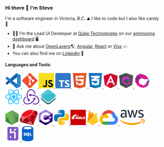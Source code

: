 ### Hi there 👋 I'm Steve

I'm a software engineer in Victoria, B.C. ⛰ I like to code but I also like candy 🍬

- 👨‍💻 I’m the Lead UI Developer at [Qube Technologies](https://www.qubeiot.com) on our [emmisions dashboard](https://youtu.be/ZMrm_jjsc_k) 🖥️. 
- 💬 Ask me about [OpenLayers](https://github.com/openlayers/openlayers)🌎, [Angular](https://github.com/angular/angular), [React](https://github.com/facebook/react) or [Visx](https://github.com/airbnb/visx) 📈.
- You can also find me on [LinkedIn](https://www.linkedin.com/in/sdrpengmeng/) 💼

#### Languages and Tools:
<p>
  <a href="https://code.visualstudio.com/">
    <img src="https://github.com/quicklikerabbit/quicklikerabbit/blob/master/vscode.png" alt="VS Code" height="50"/>
  </a>
  <a href="https://git-scm.com/">
    <img src="https://github.com/quicklikerabbit/quicklikerabbit/blob/master/git.png" alt="Git" height="50"/>
  </a>
  <a href="https://developer.mozilla.org/en-US/docs/Web/JavaScript">
    <img src="https://github.com/quicklikerabbit/quicklikerabbit/blob/master/js.png" alt="JavaScript" height="50"/>
  </a>
  <a href="https://www.typescriptlang.org/">
    <img src="https://github.com/quicklikerabbit/quicklikerabbit/blob/master/typescript.png" alt="Typescript" height="50"/>
  </a>
  <a href="https://developer.mozilla.org/en-US/docs/Web/HTML">
    <img src="https://github.com/quicklikerabbit/quicklikerabbit/blob/master/html.png" alt="HTML" height="50"/>
  </a>
  <a href="https://developer.mozilla.org/en-US/docs/Web/CSS">
    <img src="https://github.com/quicklikerabbit/quicklikerabbit/blob/master/css.png" alt="CSS" height="50"/>
  </a>
  <a href="https://angular.io/">
    <img src="https://github.com/quicklikerabbit/quicklikerabbit/blob/master/angular.png" alt="Angular" height="50"/>
  </a>
  <a href="https://ngrx.io/">
    <img src="https://github.com/quicklikerabbit/quicklikerabbit/blob/master/ngrx.png" alt="NgRx" height="50"/>
  </a>
  <a href="https://rxjs.dev/">
    <img src="https://github.com/quicklikerabbit/quicklikerabbit/blob/master/rxjs.png" alt="RxJS" height="50"/>
  </a>
  <a href="https://reactjs.org/">
    <img src="https://github.com/quicklikerabbit/quicklikerabbit/blob/master/react.png" alt="React" height="50"/>
  </a>
  <a href="https://redux.js.org/">
    <img src="https://github.com/quicklikerabbit/quicklikerabbit/blob/master/redux.png" alt="Redux" height="50"/>
  </a>
  <a href="https://openlayers.org/">
    <img src="https://github.com/quicklikerabbit/quicklikerabbit/blob/master/openlayers.png" alt="OpenLayers" height="50"/>
  </a>
</p>
<p>
  <a href="https://nodejs.org/en/">
    <img src="https://github.com/quicklikerabbit/quicklikerabbit/blob/master/node.png" alt="Node.js" height="50"/>
  </a>
  <a href="https://www.ruby-lang.org/en/">
    <img src="https://github.com/quicklikerabbit/quicklikerabbit/blob/master/ruby.png" alt="Ruby" height="50"/>
  </a>
  <a href="https://docs.microsoft.com/en-us/dotnet/csharp/">
    <img src="https://github.com/quicklikerabbit/quicklikerabbit/blob/master/c-sharp.png" alt="C-Sharp" height="50"/>
  </a>
  <a href="https://www.python.org/">
    <img src="https://github.com/quicklikerabbit/quicklikerabbit/blob/master/python.png" alt="Python" height="50"/>
  </a>
  <a href="https://rubyonrails.org/">
    <img src="https://github.com/quicklikerabbit/quicklikerabbit/blob/master/rails.png" alt="Ruby on Rails" height="50"/>
  </a>
  <a href="https://firebase.google.com/">
    <img src="https://github.com/quicklikerabbit/quicklikerabbit/blob/master/firebase.png" alt="Firebase" height="50"/>
  </a>
  <a href="https://cloud.google.com/">
    <img src="https://github.com/quicklikerabbit/quicklikerabbit/blob/master/google-cloud.png" alt="Google Cloud" height="50"/>
  </a>
  <a href="https://aws.amazon.com/">
    <img src="https://github.com/quicklikerabbit/quicklikerabbit/blob/master/aws.png" alt="Amazon Web Services" height="50"/>
  </a>
  <a href="https://www.heroku.com/">
    <img src="https://github.com/quicklikerabbit/quicklikerabbit/blob/master/heroku.png" alt="Heroku" height="50"/>
  </a>
  <a href="https://www.postgresql.org/">
    <img src="https://github.com/quicklikerabbit/quicklikerabbit/blob/master/sql.png" alt="SQL" height="50"/>
  </a>
</p>
